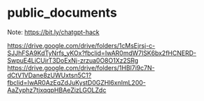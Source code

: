 # public_documents

Note: https://bit.ly/chatgpt-hack

https://drive.google.com/drive/folders/1cMsEjrsj-c-SJJhFSA9KdTyNrfs_yKOx?fbclid=IwAR0mdW7lSK6bx2fHCNERD-SwpuE4LiCUirT3DoExNj-zrzua0O8O1Xz2SRg <br>
https://drive.google.com/drive/folders/1HBl7i9c7N-dCtV1VDane8zUWUxtsn5C1?fbclid=IwAR0AzEqZdJuKystD0GZHl6xnImL200-AaZyphz7tjxqqpHBAeZizLGOLZdc
<br>
